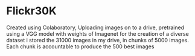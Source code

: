 # Flickr30K

Created using Colaboratory, Uploading images on to a drive, pretrained using a VGG model with weights of Imagenet for the creation of a diverse dataset
i stored the 31000 images in my drive, in chunks of 5000 images. Each chunk is accountable to produce the 500 best images 
